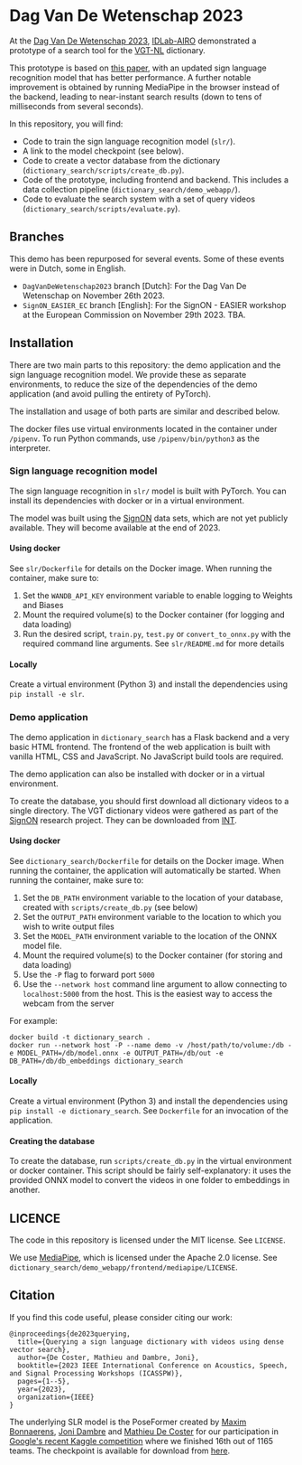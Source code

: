 # Dag Van De Wetenschap 2023

At
the [Dag Van De Wetenschap 2023](https://www.dagvandewetenschap.be/activiteiten/universiteit-gent-kunnen-computers-gebarentaal-begrijpen-op-locatie), [IDLab-AIRO](https://airo.ugent.be/)
demonstrated a prototype of a search tool for the [VGT-NL](https://woordenboek.vlaamsegebarentaal.be/) dictionary.

This prototype is based on [this paper](https://users.ugent.be/~mcdcoste/assets/2023095125.pdf), with an updated sign
language recognition model that has better performance. A further notable improvement is obtained by
running MediaPipe in the browser instead of the backend, leading to near-instant search results (down to tens
of milliseconds from several seconds).

In this repository, you will find:

- Code to train the sign language recognition model (`slr/`).
- A link to the model checkpoint (see below).
- Code to create a vector database from the dictionary (`dictionary_search/scripts/create_db.py`).
- Code of the prototype, including frontend and backend. This includes a data collection
  pipeline (`dictionary_search/demo_webapp/`).
- Code to evaluate the search system with a set of query videos (`dictionary_search/scripts/evaluate.py`).

## Branches

This demo has been repurposed for several events. Some of these events were in Dutch, some in English.

- `DagVanDeWetenschap2023` branch [Dutch]: For the Dag Van De Wetenschap on November 26th 2023.
- `SignON_EASIER_EC` branch [English]: For the SignON - EASIER workshop at the European Commission on November 29th 2023. TBA.

## Installation

There are two main parts to this repository: the demo application and the sign language recognition model.
We provide these as separate environments, to reduce the size of the dependencies of the demo application
(and avoid pulling the entirety of PyTorch).

The installation and usage of both parts are similar and described below.

The docker files use virtual environments located in the container under `/pipenv`. To run Python commands,
use `/pipenv/bin/python3` as the interpreter.

### Sign language recognition model

The sign language recognition in `slr/` model is built with PyTorch. You can install its dependencies
with docker or in a virtual environment.

The model was built using the [SignON](https://signon-project.eu) data sets, which are not yet publicly available.
They will become available at the end of 2023.

#### Using docker

See `slr/Dockerfile` for details on the Docker image.
When running the container, make sure to:

1. Set the `WANDB_API_KEY` environment variable to enable logging to Weights and Biases
2. Mount the required volume(s) to the Docker container (for logging and data loading)
3. Run the desired script, `train.py`, `test.py` or `convert_to_onnx.py` with the required command line arguments. See
   `slr/README.md` for more details

#### Locally

Create a virtual environment (Python 3) and install the dependencies using `pip install -e slr`.

### Demo application

The demo application in `dictionary_search` has a Flask backend and a very basic HTML frontend.
The frontend of the web application is built with vanilla HTML, CSS and JavaScript.
No JavaScript build tools are required.

The demo application can also be installed with docker or in a virtual environment.

To create the database, you should first download all dictionary videos to a single directory.
The VGT dictionary videos were gathered as part of the [SignON](https://signon-project.eu) research project.
They can be downloaded from [INT](https://taalmaterialen.ivdnt.org/download/woordenboek-vgt/).

#### Using docker

See `dictionary_search/Dockerfile` for details on the Docker image.
When running the container, the application will automatically be started.
When running the container, make sure to:

1. Set the `DB_PATH` environment variable to the location of your database, created with `scripts/create_db.py`
   (see below)
2. Set the `OUTPUT_PATH` environment variable to the location to which you wish to write output files
3. Set the `MODEL_PATH` environment variable to the location of the ONNX model file.
4. Mount the required volume(s) to the Docker container (for storing and data loading)
5. Use the `-P` flag to forward port `5000`
6. Use the `--network host` command line argument to allow connecting to `localhost:5000` from the host. This is
   the easiest way to access the webcam from the server

For example:

```commandline
docker build -t dictionary_search .
docker run --network host -P --name demo -v /host/path/to/volume:/db -e MODEL_PATH=/db/model.onnx -e OUTPUT_PATH=/db/out -e DB_PATH=/db/db_embeddings dictionary_search
```

#### Locally

Create a virtual environment (Python 3) and install the dependencies using `pip install -e dictionary_search`.
See `Dockerfile` for an invocation of the application.

#### Creating the database

To create the database, run `scripts/create_db.py` in the virtual environment or docker container.
This script should be fairly self-explanatory: it uses the provided ONNX model to convert the videos in one folder
to embeddings in another.

## LICENCE

The code in this repository is licensed under the MIT license. See `LICENSE`.

We use [MediaPipe](https://developers.google.com/mediapipe), which is licensed under the Apache 2.0 license.
See `dictionary_search/demo_webapp/frontend/mediapipe/LICENSE`.

## Citation

If you find this code useful, please consider citing our work:

```
@inproceedings{de2023querying,
  title={Querying a sign language dictionary with videos using dense vector search},
  author={De Coster, Mathieu and Dambre, Joni},
  booktitle={2023 IEEE International Conference on Acoustics, Speech, and Signal Processing Workshops (ICASSPW)},
  pages={1--5},
  year={2023},
  organization={IEEE}
}
```

The underlying SLR model is the PoseFormer created by [Maxim Bonnaerens](https://maxim.bonnaerens.com/),
[Joni Dambre](https://airo.ugent.be/members/joni/) and [Mathieu De Coster](https://users.ugent.be/~mcdcoste/index.html)
for our participation in [Google's recent Kaggle competition](https://www.kaggle.com/competitions/asl-signs)
where we finished 16th out of 1165 teams.
The checkpoint is available for download from [here](https://cloud.ilabt.imec.be/index.php/s/RmySLwxaAGWp5ye).
